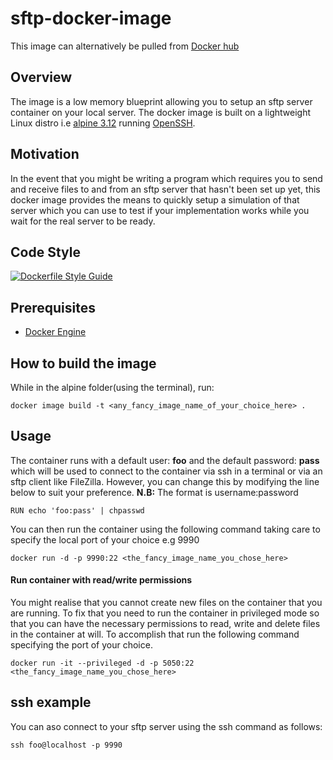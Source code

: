 # sftp-docker-image
This image can alternatively be pulled from [Docker hub](https://hub.docker.com/r/imprime/sftp) 

## Overview

The image is a low memory blueprint allowing you to setup an sftp server container on your local server. The docker image is built on a lightweight Linux distro i.e [alpine 3.12](https://github.com/alpinelinux/docker-alpine/blob/90788e211ec6d5df183d79d6cb02e068b258d198/x86_64/Dockerfile) running [OpenSSH](https://www.openssh.com/).

## Motivation
In the event that you might be writing a program which requires you to send and receive files to and from an sftp server that hasn't been set up yet, this docker image provides the means to quickly setup a simulation of that server which you can use to test if your implementation works while you wait for the real server to be ready.

## Code Style
[![Dockerfile Style Guide](https://img.shields.io/badge/code_style-standard-brightgreen.svg)](https://docs.docker.com/develop/develop-images/dockerfile_best-practices/)

## Prerequisites

* [Docker Engine](https://docs.docker.com/engine/install/)

## How to build the image

While in the alpine folder(using the terminal), run:
```
docker image build -t <any_fancy_image_name_of_your_choice_here> . 
```

## Usage

The container runs with a default user: **foo** and the default password: **pass** which will be used to connect to the container via ssh in a terminal or via an sftp client like FileZilla. However, you can change this by modifying the line below to suit your preference. **N.B:** The format is username:password 

```
RUN echo 'foo:pass' | chpasswd
```
You can then run the container using the following command taking care to specify the local port of your  choice e.g 9990

```
docker run -d -p 9990:22 <the_fancy_image_name_you_chose_here>
```

#### Run  container with read/write permissions

You might realise that you cannot create new files on the container that you are running. To fix that you need to run the container in privileged mode so that you can have the necessary permissions to read, write and delete files in the container at will. To accomplish that run the following command specifying the port of your choice.

```
docker run -it --privileged -d -p 5050:22 <the_fancy_image_name_you_chose_here>
```

## ssh example

You can aso connect to your sftp server using the ssh command as follows: 

```
ssh foo@localhost -p 9990
```

